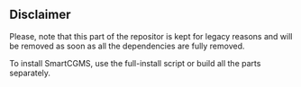 ## Disclaimer

Please, note that this part of the repositor is kept for legacy reasons and will be removed as soon as all the dependencies are fully removed.

To install SmartCGMS, use the full-install script or build all the parts separately.